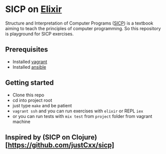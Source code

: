 # SICP on [Elixir](http://elixir-lang.org/)

Structure and Interpretation of Computer Programs ([SICP](https://mitpress.mit.edu/sicp/)) is a textbook aiming to teach the principles of computer programming.
So this repository is playground for SICP exercises.

## Prerequisites

* Installed [vagrant](https://www.vagrantup.com/)
* Installed [ansible](http://www.ansible.com/)

## Getting started

* Clone this repo
* cd into project root
* just type `make` and be patient
* `vagrant ssh` and you can run exercises with `elixir` or REPL `iex`
* or you can run tests with `mix test` from `project` folder from vagrant machine

## Inspired by (SICP on Clojure)[https://github.com/justCxx/sicp]
